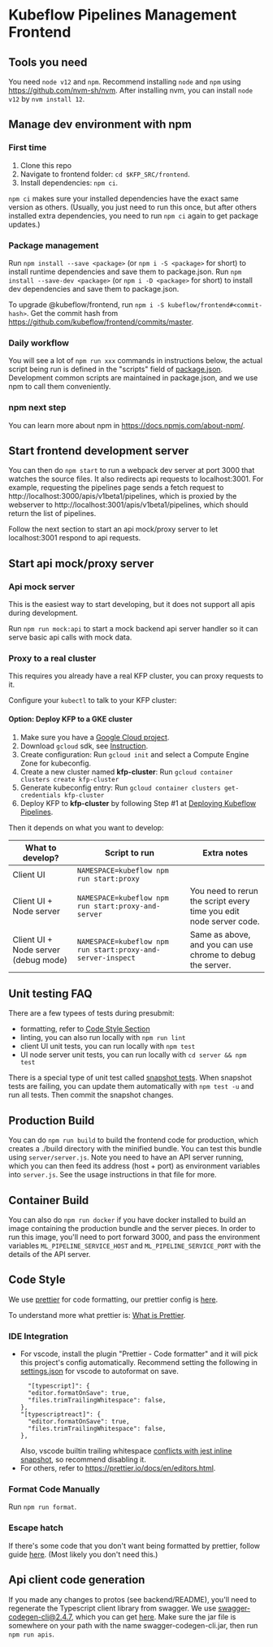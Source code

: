# Kubeflow Pipelines Management Frontend

## Tools you need

You need `node v12` and `npm`.
Recommend installing `node` and `npm` using https://github.com/nvm-sh/nvm. After installing nvm,
you can install `node v12` by `nvm install 12`.

## Manage dev environment with npm

### First time

1. Clone this repo
2. Navigate to frontend folder: `cd $KFP_SRC/frontend`.
3. Install dependencies: `npm ci`.

`npm ci` makes sure your installed dependencies have the exact same version as others. (Usually, you just
need to run this once, but after others installed extra dependencies, you need to run `npm ci` again to
get package updates.)

### Package management

Run `npm install --save <package>` (or `npm i -S <package>` for short) to install runtime dependencies and save them to package.json.
Run `npm install --save-dev <package>` (or `npm i -D <package>` for short) to install dev dependencies and save them to package.json.

To upgrade @kubeflow/frontend, run `npm i -S kubeflow/frontend#<commit-hash>`. Get the commit hash from https://github.com/kubeflow/frontend/commits/master.

### Daily workflow

You will see a lot of `npm run xxx` commands in instructions below, the actual script being run is defined in the "scripts" field of [package.json](https://github.com/kubeflow/pipelines/blob/91db95a601fa7fffcb670cb744a5dcaeb08290ae/frontend/package.json#L32). Development common scripts are maintained in package.json, and we use npm to call them conveniently.

### npm next step

You can learn more about npm in https://docs.npmjs.com/about-npm/.

## Start frontend development server

You can then do `npm start` to run a webpack dev server at port 3000 that
watches the source files. It also redirects api requests to localhost:3001. For
example, requesting the pipelines page sends a fetch request to
http://localhost:3000/apis/v1beta1/pipelines, which is proxied by the
webserver to http://localhost:3001/apis/v1beta1/pipelines,
which should return the list of pipelines.

Follow the next section to start an api mock/proxy server to let localhost:3001
respond to api requests.

## Start api mock/proxy server

### Api mock server

This is the easiest way to start developing, but it does not support all apis during
development.

Run `npm run mock:api` to start a mock backend api server handler so it can
serve basic api calls with mock data.

### Proxy to a real cluster

This requires you already have a real KFP cluster, you can proxy requests to it.

Configure your `kubectl` to talk to your KFP cluster:

#### Option: Deploy KFP to a GKE cluster

1.  Make sure you have a [Google Cloud project](https://cloud.google.com/resource-manager/docs/creating-managing-projects).
1.  Download `gcloud` sdk, see [Instruction](https://cloud.google.com/sdk/docs/install).
1.  Create configuration: Run `gcloud init` and select a Compute Engine Zone for kubeconfig.
1.  Create a new cluster named **kfp-cluster**: Run `gcloud container clusters create kfp-cluster`
1.  Generate kubeconfig entry: Run `gcloud container clusters get-credentials kfp-cluster`
1.  Deploy KFP to **kfp-cluster** by following Step #1 at [Deploying Kubeflow Pipelines](https://www.kubeflow.org/docs/pipelines/installation/localcluster-deployment/#deploying-kubeflow-pipelines).

Then it depends on what you want to develop:

| What to develop?                     | Script to run                                               | Extra notes                                                        |
| ------------------------------------ | ----------------------------------------------------------- | ------------------------------------------------------------------ |
| Client UI                            | `NAMESPACE=kubeflow npm run start:proxy`                    |                                                                    |
| Client UI + Node server              | `NAMESPACE=kubeflow npm run start:proxy-and-server`         | You need to rerun the script every time you edit node server code. |
| Client UI + Node server (debug mode) | `NAMESPACE=kubeflow npm run start:proxy-and-server-inspect` | Same as above, and you can use chrome to debug the server.         |

## Unit testing FAQ

There are a few typees of tests during presubmit:

- formatting, refer to [Code Style Section](#code-style)
- linting, you can also run locally with `npm run lint`
- client UI unit tests, you can run locally with `npm test`
- UI node server unit tests, you can run locally with `cd server && npm test`

There is a special type of unit test called [snapshot tests](https://jestjs.io/docs/en/snapshot-testing). When
snapshot tests are failing, you can update them automatically with `npm test -u` and run all tests. Then commit
the snapshot changes.

## Production Build

You can do `npm run build` to build the frontend code for production, which
creates a ./build directory with the minified bundle. You can test this bundle
using `server/server.js`. Note you need to have an API server running, which
you can then feed its address (host + port) as environment variables into
`server.js`. See the usage instructions in that file for more.

## Container Build

You can also do `npm run docker` if you have docker installed to build an
image containing the production bundle and the server pieces. In order to run
this image, you'll need to port forward 3000, and pass the environment
variables `ML_PIPELINE_SERVICE_HOST` and
`ML_PIPELINE_SERVICE_PORT` with the details of the API server.

## Code Style

We use [prettier](https://prettier.io/) for code formatting, our prettier config
is [here](https://github.com/kubeflow/pipelines/blob/master/frontend/.prettierrc.yaml).

To understand more what prettier is: [What is Prettier](https://prettier.io/docs/en/index.html).

### IDE Integration

- For vscode, install the plugin "Prettier - Code formatter" and it will pick
  this project's config automatically.
  Recommend setting the following in [settings.json](https://code.visualstudio.com/docs/getstarted/settings#_settings-file-locations) for vscode to autoformat on save.
  ```
    "[typescript]": {
    "editor.formatOnSave": true,
    "files.trimTrailingWhitespace": false,
  },
  "[typescriptreact]": {
    "editor.formatOnSave": true,
    "files.trimTrailingWhitespace": false,
  },
  ```
  Also, vscode builtin trailing whitespace [conflicts with jest inline snapshot](https://github.com/Microsoft/vscode/issues/52711), so recommend disabling it.
- For others, refer to https://prettier.io/docs/en/editors.html.

### Format Code Manually

Run `npm run format`.

### Escape hatch

If there's some code that you don't want being formatted by prettier, follow
guide [here](https://prettier.io/docs/en/ignore.html). (Most likely you don't need this.)

## Api client code generation

If you made any changes to protos (see backend/README), you'll need to
regenerate the Typescript client library from swagger. We use
swagger-codegen-cli@2.4.7, which you can get
[here](https://repo1.maven.org/maven2/io/swagger/swagger-codegen-cli/2.4.7/).
Make sure the jar file is somewhere on your path with the name
swagger-codegen-cli.jar, then run `npm run apis`.
